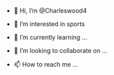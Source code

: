 - 👋 Hi, I’m @Charleswood4
- 👀 I’m interested in sports

- 🌱 I’m currently learning ...
- 💞️ I’m looking to collaborate on ...
- 📫 How to reach me ...

<!---
Charleswood4/Charleswood4 is a ✨ special ✨ repository because its `README.md` (this file) appears on your GitHub profile.
You can click the Preview link to take a look at your changes.
--->

